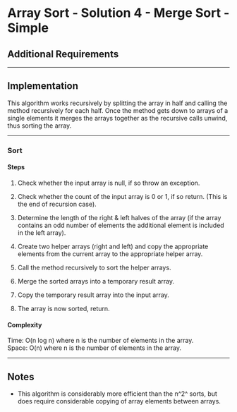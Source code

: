 # Array Sort - Solution 4 - Merge Sort - Simple

## Additional Requirements

---

## Implementation
This algorithm works recursively by splitting the array in half
and calling the method recursively for each half. Once the method
gets down to arrays of a single elements it merges the arrays
together as the recursive calls unwind, thus sorting the array.

---

### Sort

#### Steps
1. Check whether the input array is null, if so throw an exception.

2. Check whether the count of the input array is 0 or 1, if so return.
(This is the end of recursion case).

3. Determine the length of the right & left halves of the array (if
the array contains an odd number of elements the additional element
is included in the left array).

4. Create two helper arrays (right and left) and copy the appropriate
elements from the current array to the appropriate helper array.

5. Call the method recursively to sort the helper arrays.

6. Merge the sorted arrays into a temporary result array.

7. Copy the temporary result array into the input array.

8. The array is now sorted, return.

#### Complexity
Time: O(n log n) where n is the number of elements in the array.  
Space: O(n) where n is the number of elements in the array.  

---

## Notes
- This algorithm is considerably more efficient than the n^2^ sorts, but does
require considerable copying of array elements between arrays.